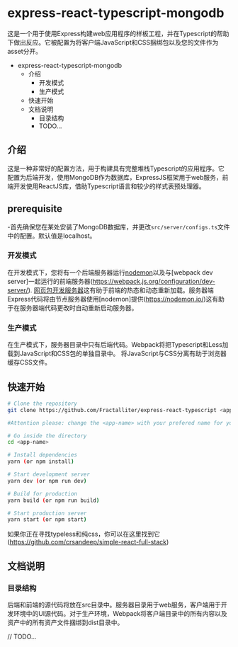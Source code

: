 # express-react-typescript-mongodb

这是一个用于使用Express构建web应用程序的样板工程，并在Typescript的帮助下做出反应。它被配置为将客户端JavaScript和CSS捆绑包以及您的文件作为asset分开。

- express-react-typescript-mongodb
  - 介绍
    - 开发模式
    - 生产模式
  - 快速开始
  - 文档说明
    - 目录结构
    - TODO...


## 介绍

这是一种非常好的配置方法，用于构建具有完整堆栈Typescript的应用程序。它配置为后端开发，使用MongoDB作为数据库，ExpressJS框架用于web服务，前端开发使用ReactJS库，借助Typescript语言和较少的样式表预处理器。

## prerequisite

-首先确保您在某处安装了MongoDB数据库，并更改`src/server/configs.ts`文件中的配置。默认值是localhost。

### 开发模式

在开发模式下，您将有一个后端服务器运行[nodemon](https://nodemon.io/)以及与[webpack dev server]一起运行的前端服务器(https://webpack.js.org/configuration/dev-server/). [网页包开发服务器](https://webpack.js.org/configuration/dev-server/)这有助于前端的热态和动态重新加载。服务器端Express代码将由节点服务器使用[nodemon]提供(https://nodemon.io/)这有助于在服务器端代码更改时自动重新启动服务器。

### 生产模式

在生产模式下，服务器目录中只有后端代码。Webpack将把Typescript和Less加载到JavaScript和CSS包的单独目录中。
将JavaScript与CSS分离有助于浏览器缓存CSS文件。 

## 快速开始

```bash
# Clone the repository
git clone https://github.com/Fractalliter/express-react-typescript <app-name>

#Attention please: change the <app-name> with your prefered name for your app

# Go inside the directory
cd <app-name>

# Install dependencies
yarn (or npm install)

# Start development server
yarn dev (or npm run dev)

# Build for production
yarn build (or npm run build)

# Start production server
yarn start (or npm start)
```

如果你正在寻找typeless和纯css，你可以在这里找到它(https://github.com/crsandeep/simple-react-full-stack)
 
## 文档说明

### 目录结构

后端和前端的源代码将放在src目录中。服务器目录用于web服务，客户端用于开发环境中的UI源代码。对于生产环境，Webpack将客户端目录中的所有内容以及资产中的所有资产文件捆绑到dist目录中。

// TODO...
